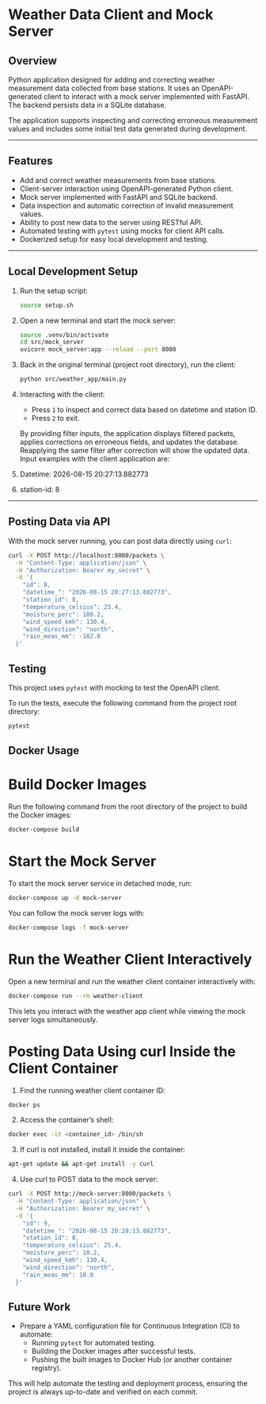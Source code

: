# Weather Data Client and Mock Server

## Overview

Python application designed for adding and correcting weather measurement data collected from base stations. It uses an OpenAPI-generated client to interact with a mock server implemented with FastAPI. The backend persists data in a SQLite database.

The application supports inspecting and correcting erroneous measurement values and includes some initial test data generated during development.

---

## Features

- Add and correct weather measurements from base stations.
- Client-server interaction using OpenAPI-generated Python client.
- Mock server implemented with FastAPI and SQLite backend.
- Data inspection and automatic correction of invalid measurement values.
- Ability to post new data to the server using RESTful API.
- Automated testing with `pytest` using mocks for client API calls.
- Dockerized setup for easy local development and testing.

---

## Local Development Setup

1. Run the setup script:

    ```bash
    source setup.sh
    ```

2. Open a new terminal and start the mock server:

    ```bash
    source .venv/bin/activate
    cd src/mock_server
    uvicorn mock_server:app --reload --port 8000
    ```

3. Back in the original terminal (project root directory), run the client:

    ```bash
    python src/weather_app/main.py
    ```

4. Interacting with the client:

    - Press `1` to inspect and correct data based on datetime and station ID.
    - Press `2` to exit.

    By providing filter inputs, the application displays filtered packets, applies corrections on erroneous fields, and updates the database. Reapplying the same filter after correction will show the updated data. Input examples with the client application are:

1. Datetime: 2026-08-15 20:27:13.882773
2. station-id: 8

---

## Posting Data via API

With the mock server running, you can post data directly using `curl`:

```bash
curl -X POST http://localhost:8000/packets \
  -H "Content-Type: application/json" \
  -H "Authorization: Bearer my_secret" \
  -d '{
    "id": 8,
    "datetime_": "2026-08-15 20:27:13.882773",
    "station_id": 8,
    "temperature_celsius": 25.4,
    "moisture_perc": 100.2,
    "wind_speed_kmh": 130.4,
    "wind_direction": "north",
    "rain_meas_mm": -102.0
  }'
```

## Testing

This project uses `pytest` with mocking to test the OpenAPI client.

To run the tests, execute the following command from the project root directory:

```bash
pytest
```

## Docker Usage
# Build Docker Images

Run the following command from the root directory of the project to build the Docker images:

```bash
docker-compose build
```

# Start the Mock Server
To start the mock server service in detached mode, run:

```bash
docker-compose up -d mock-server
```

You can follow the mock server logs with:
```bash
docker-compose logs -f mock-server
```

# Run the Weather Client Interactively
Open a new terminal and run the weather client container interactively with:
```bash
docker-compose run --rm weather-client
```
This lets you interact with the weather app client while viewing the mock server logs simultaneously.

# Posting Data Using curl Inside the Client Container
1. Find the running weather client container ID:

```bash
docker ps
```

2. Access the container’s shell:
```bash
docker exec -it <container_id> /bin/sh
```

3. If curl is not installed, install it inside the container:
```bash
apt-get update && apt-get install -y curl
```

4. Use curl to POST data to the mock server:
```bash
curl -X POST http://mock-server:8000/packets \
  -H "Content-Type: application/json" \
  -H "Authorization: Bearer my_secret" \
  -d '{
    "id": 9,
    "datetime_": "2026-08-15 20:28:13.882773",
    "station_id": 8,
    "temperature_celsius": 25.4,
    "moisture_perc": 10.2,
    "wind_speed_kmh": 130.4,
    "wind_direction": "north",
    "rain_meas_mm": 10.0
  }'
```

## Future Work

- Prepare a YAML configuration file for Continuous Integration (CI) to automate:
  - Running `pytest` for automated testing.
  - Building the Docker images after successful tests.
  - Pushing the built images to Docker Hub (or another container registry).

This will help automate the testing and deployment process, ensuring the project is always up-to-date and verified on each commit.

